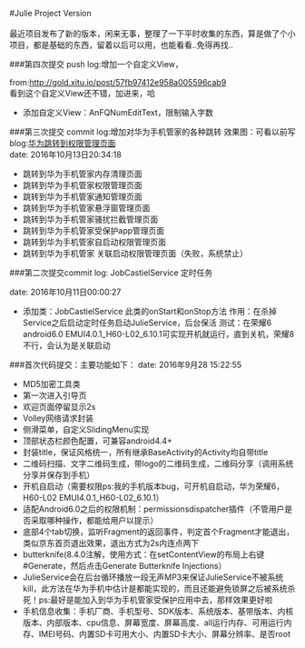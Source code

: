 #Julie Project Version
</br></br>最近项目发布了新的版本，闲来无事，整理了一下平时收集的东西，算是做了个小项目，都是基础的东西，留着以后可以用，也能看看..免得再找..

###第四次提交 push log:增加一个自定义View，

from:http://gold.xitu.io/post/57fb97412e958a005596cab9 </br>
看到这个自定义View还不错，加进来，哈
* 添加自定义View：AnFQNumEditText，限制输入字数

###第三次提交 commit log:增加对华为手机管家的各种跳转
效果图：可看以前写blog:[华为跳转到权限管理页面]( http://img.blog.csdn.net/20160724163235812 )
</br>date: 2016年10月13日20:34:18
* 跳转到华为手机管家内存清理页面
* 跳转到华为手机管家权限管理页面
* 跳转到华为手机管家通知管理页面
* 跳转到华为手机管家悬浮窗管理页面
* 跳转到华为手机管家骚扰拦截管理页面
* 跳转到华为手机管家受保护app管理页面
* 跳转到华为手机管家自启动权限管理页面
* 跳转到华为手机管家 关联启动权限管理页面（失败，系统禁止）

###第二次提交commit log: JobCastielService 定时任务

date: 2016年10月11日00:00:27
* 添加类：JobCastielService 此类的onStart和onStop方法 作用：在杀掉Service之后启动定时任务启动JulieService，后台保活 测试：在荣耀6 android6.0 EMUI4.0.1_H60-L02_6.10.1可实现开机就运行，直到关机，荣耀8不行，会认为是关联启动

###首次代码提交：主要功能如下：
date: 2016年9月28 15:22:55
* MD5加密工具类
* 第一次进入引导页
* 欢迎页面停留显示2s
* Volley网络请求封装
* 侧滑菜单，自定义SlidingMenu实现
* 顶部状态栏颜色配置，可兼容android4.4+
* 封装title，保证风格统一，所有继承BaseActivity的Activity均自带title
* 二维码扫描、文字二维码生成，带logo的二维码生成，二维码分享（调用系统分享并保存到手机）
* 开机自启动（需要权限ps:我的手机版本bug，可开机自启动，华为荣耀6，H60-L02 EMUI4.0.1_H60-L02_6.10.1）
* 适配Android6.0之后的权限机制：permissionsdispatcher插件（不管用户是否采取哪种操作，都能给用户以提示）
* 底部4个tab切换，监听Fragment的返回事件，判定首个Fragment才能退出，类似京东首页退出效果，退出方式为2s内连点两下
* butterknife(8.4.0注解，使用方式：在setContentView的布局上右键#Generate，然后点击Generate Butterknife Injections）
* JulieService会在后台循环播放一段无声MP3来保证JulieService不被系统kill，此方法在华为手机中估计是都能实现的，而且还能避免锁屏之后被系统杀死！ps:最好是能加入到华为手机管家受保护应用中去，那样效果更好啦
* 手机信息收集：手机厂商、手机型号、SDK版本、系统版本、基带版本、内核版本、内部版本、cpu信息、屏幕宽度、屏幕高度、all运行内存、可用运行内存、IMEI号码、内置SD卡可用大小、内置SD卡大小、屏幕分辨率、是否root



